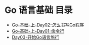 # Go 语言基础 目录

* [Go-基础-上-Day02-怎么书写Go程序](Go语言基础/Go-基础-上-Day02-怎么书写Go程序.md)
* [Go-基础-上-Day01-命令行](Go语言基础/Go-基础-上-Day01-命令行.md)
* [Day03-开始Go语言旅行](Go语言基础/Go-基础-上-Day03-开始Go语言旅行.md)